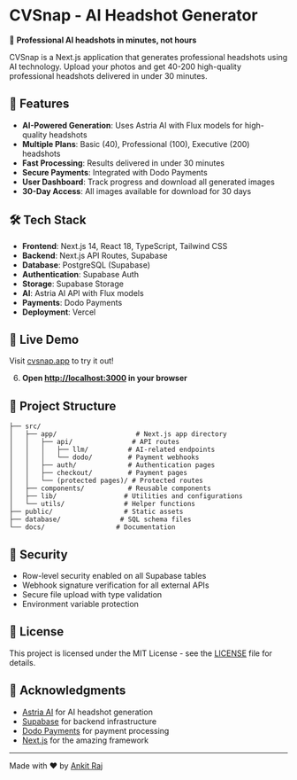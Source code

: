 # CVSnap - AI Headshot Generator

🚀 **Professional AI headshots in minutes, not hours**

CVSnap is a Next.js application that generates professional headshots using AI technology. Upload your photos and get 40-200 high-quality professional headshots delivered in under 30 minutes.

## 🌟 Features

- **AI-Powered Generation**: Uses Astria AI with Flux models for high-quality headshots
- **Multiple Plans**: Basic (40), Professional (100), Executive (200) headshots
- **Fast Processing**: Results delivered in under 30 minutes
- **Secure Payments**: Integrated with Dodo Payments
- **User Dashboard**: Track progress and download all generated images
- **30-Day Access**: All images available for download for 30 days

## 🛠️ Tech Stack

- **Frontend**: Next.js 14, React 18, TypeScript, Tailwind CSS
- **Backend**: Next.js API Routes, Supabase
- **Database**: PostgreSQL (Supabase)
- **Authentication**: Supabase Auth
- **Storage**: Supabase Storage
- **AI**: Astria AI API with Flux models
- **Payments**: Dodo Payments
- **Deployment**: Vercel

## 🚀 Live Demo

Visit [cvsnap.app](https://cvsnap.app) to try it out!


6. **Open [http://localhost:3000](http://localhost:3000) in your browser**

## 📁 Project Structure

```
├── src/
│   ├── app/                    # Next.js app directory
│   │   ├── api/               # API routes
│   │   │   ├── llm/          # AI-related endpoints
│   │   │   └── dodo/         # Payment webhooks
│   │   ├── auth/             # Authentication pages
│   │   ├── checkout/         # Payment pages
│   │   └── (protected pages)/ # Protected routes
│   ├── components/           # Reusable components
│   ├── lib/                 # Utilities and configurations
│   └── utils/               # Helper functions
├── public/                  # Static assets
├── database/               # SQL schema files
└── docs/                  # Documentation
```


## 🔐 Security

- Row-level security enabled on all Supabase tables
- Webhook signature verification for all external APIs
- Secure file upload with type validation
- Environment variable protection


## 📝 License

This project is licensed under the MIT License - see the [LICENSE](LICENSE) file for details.

## 🙏 Acknowledgments

- [Astria AI](https://astria.ai) for AI headshot generation
- [Supabase](https://supabase.com) for backend infrastructure
- [Dodo Payments](https://dodopayments.com) for payment processing
- [Next.js](https://nextjs.org) for the amazing framework

---

Made with ❤️ by [Ankit Raj](https://github.com/ankitrajar108)
